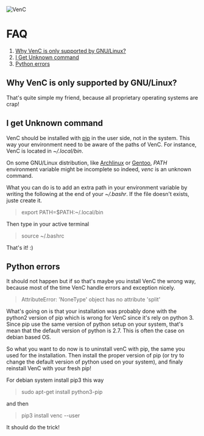 ![VenC](https://download.tuxfamily.org/dsalem/img/2017_-_Denis_Salem_-_CC_By_SA_-_VenC-logo.svg "VenC")

# FAQ

1. [Why VenC is only supported by GNU/Linux?](#why-venc-is-only-supported-by-gnu-linux)
2. [I Get Unknown command](#i-get-unknown-command)
3. [Python errors](#python-errors)

## Why VenC is only supported by GNU/Linux?

That's quite simple my friend, because all proprietary operating systems are crap!

## I get Unknown command

VenC should be installed with [pip](https://pypi.python.org/pypi/pip) in the user side, not in the system. This way your environment need to be aware of the paths of VenC. For instance, VenC is located in _~/.local/bin_. 

On some GNU/Linux distribution, like [Archlinux](https://www.archlinux.org/) or [Gentoo](https://www.gentoo.org/), _PATH_ environment variable might be incomplete so indeed, _venc_ is an unknown command.

What you can do is to add an extra path in your environment variable by writing the following at the end of your _~/.bashr_. If the file doesn't exists, juste create it.

> export PATH=$PATH:~/.local/bin

Then type in your active terminal

> source ~/.bashrc

That's it! :)

## Python errors

It should not happen but if so that's maybe you install VenC the wrong way, because most of the time VenC handle errors and exception nicely.

> AttributeError: 'NoneType' object has no attribute 'split'

What's going on is that your installation was probably done with the python2 version of pip which is wrong for VenC since it's rely on python 3. Since pip use the same version of python setup on your system, that's mean that the default version of python is 2.7. This is often the case on debian based OS.

So what you want to do now is to uninstall venC with pip, the same you used for the installation. Then install the proper version of pip (or try to change the default version of python used on your system), and finaly reinstall VenC with your fresh pip!

For debian system install pip3 this way

> sudo apt-get install python3-pip

and then

> pip3 install venc --user

It should do the trick!
